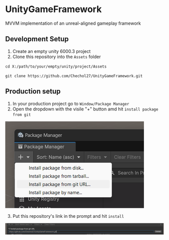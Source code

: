 # UnityGameFramework
MVVM implementation of an unreal-aligned gameplay framework


## Development Setup

1. Create an empty unity 6000.3 project
2. Clone this repository into the `Assets` folder

```shell
cd X:/path/to/your/empty/unity/project/Assets
```

```shell
git clone https://github.com/Chechol27/UnityGameFramework.git
```

## Production setup

1. In your production project go to `Window/Package Manager`
2. Open the dropdown with the visile "+" button amd hit `install package from git`

![Image](./Documentation/Assets/PackagemanagerInstallFrom.png)

3. Put this repository's link in the prompt and hit `install`

![img.png](./Documentation/Assets/PackageManagerInstallGit.png)